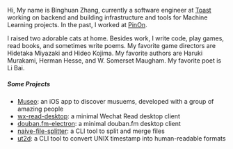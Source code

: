Hi, My name is Binghuan Zhang, currently a software engineer at [Toast](https://pos.toasttab.com/) working on backend and building infrastructure and tools for Machine Learning projects. In the past, I worked at [PinOn](https://www.pinon.io/).

I raised two adorable cats at home. Besides work, I write code, play games, read books, and sometimes write poems. My favorite game directors are Hidetaka Miyazaki and Hideo Kojima. My favorite authors are Haruki Murakami, Herman Hesse, and W. Somerset Maugham. My favorite poet is Li Bai.

##### Some Projects

- [Museo](https://apps.apple.com/tn/app/museo-discover-plan-visit/id1571466232): an iOS app to discover musuems, developed with a group of amazing people
- [wx-read-desktop](https://github.com/estepona/wx-read-desktop): a minimal Wechat Read desktop client
- [douban.fm-electron](https://github.com/estepona/douban.fm-electron): a minimal douban.fm desktop client
- [naive-file-splitter](https://github.com/estepona/naive-file-splitter): a CLI tool to split and merge files
- [ut2d](https://github.com/estepona/ut2d): a CLI tool to convert UNIX timestamp into human-readable formats
